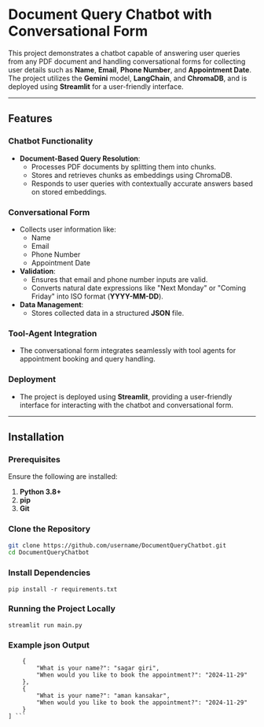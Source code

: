 # Document Query Chatbot with Conversational Form  

This project demonstrates a chatbot capable of answering user queries from any PDF document and handling conversational forms for collecting user details such as **Name**, **Email**, **Phone Number**, and **Appointment Date**.  
The project utilizes the **Gemini** model, **LangChain**, and **ChromaDB**, and is deployed using **Streamlit** for a user-friendly interface.  

---


## Features  

### Chatbot Functionality  
- **Document-Based Query Resolution**:  
   - Processes PDF documents by splitting them into chunks.  
   - Stores and retrieves chunks as embeddings using ChromaDB.  
   - Responds to user queries with contextually accurate answers based on stored embeddings.  

### Conversational Form  
- Collects user information like:  
  - Name  
  - Email  
  - Phone Number  
  - Appointment Date  
- **Validation**:  
   - Ensures that email and phone number inputs are valid.  
   - Converts natural date expressions like "Next Monday" or "Coming Friday" into ISO format (**YYYY-MM-DD**).  
- **Data Management**:  
   - Stores collected data in a structured **JSON** file.  

### Tool-Agent Integration  
- The conversational form integrates seamlessly with tool agents for appointment booking and query handling.  

### Deployment  
- The project is deployed using **Streamlit**, providing a user-friendly interface for interacting with the chatbot and conversational form.  

---

## Installation  

### Prerequisites  
Ensure the following are installed:  
1. **Python 3.8+**  
2. **pip**  
3. **Git**  

### Clone the Repository  
```bash
git clone https://github.com/username/DocumentQueryChatbot.git
cd DocumentQueryChatbot
```
### Install Dependencies
``` pip install -r requirements.txt ```
### Running the Project Locally
``` streamlit run main.py ```

### Example json Output
```[
    {
        "What is your name?": "sagar giri",
        "When would you like to book the appointment?": "2024-11-29"
    },
    {
        "What is your name?": "aman kansakar",
        "When would you like to book the appointment?": "2024-11-29"
    }
] ```
